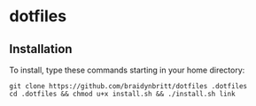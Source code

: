 # dotfiles

## Installation

To install, type these commands starting in your home directory:

```
git clone https://github.com/braidynbritt/dotfiles .dotfiles
cd .dotfiles && chmod u+x install.sh && ./install.sh link
```
